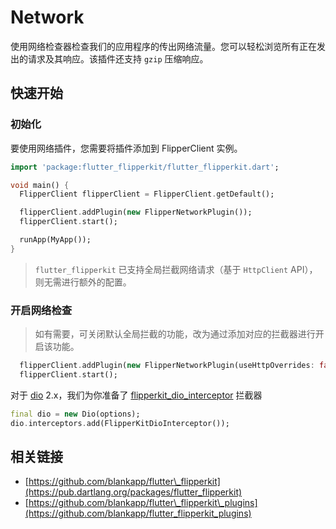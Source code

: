# Network

使用网络检查器检查我们的应用程序的传出网络流量。您可以轻松浏览所有正在发出的请求及其响应。该插件还支持 `gzip` 压缩响应。

## 快速开始

### 初始化

要使用网络插件，您需要将插件添加到 FlipperClient 实例。

```dart
import 'package:flutter_flipperkit/flutter_flipperkit.dart';

void main() {
  FlipperClient flipperClient = FlipperClient.getDefault();

  flipperClient.addPlugin(new FlipperNetworkPlugin());
  flipperClient.start();

  runApp(MyApp());
}
```

> `flutter_flipperkit` 已支持全局拦截网络请求（基于 `HttpClient` API），则无需进行额外的配置。

### 开启网络检查

> 如有需要，可关闭默认全局拦截的功能，改为通过添加对应的拦截器进行开启该功能。

```dart
  flipperClient.addPlugin(new FlipperNetworkPlugin(useHttpOverrides: false));
  flipperClient.start();
```

对于 [dio](https://github.com/flutterchina/dio) 2.x，我们为你准备了 [flipperkit\_dio\_interceptor](https://github.com/blankapp/flutter_flipperkit_plugins/tree/master/packages/flipperkit_dio_interceptor) 拦截器

```dart
final dio = new Dio(options);
dio.interceptors.add(FlipperKitDioInterceptor());
```

## 相关链接

* [https://github.com/blankapp/flutter\_flipperkit](https://pub.dartlang.org/packages/flutter_flipperkit)
* [https://github.com/blankapp/flutter\_flipperkit\_plugins](https://github.com/blankapp/flutter_flipperkit_plugins)

